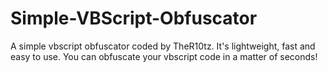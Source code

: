 # Simple-VBScript-Obfuscator
A simple vbscript obfuscator coded by TheR10tz. It's lightweight, fast and easy to use. You can obfuscate your vbscript code in a matter of seconds!
